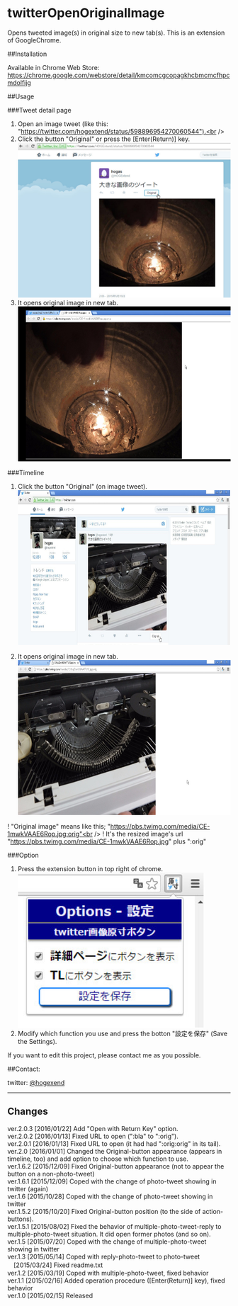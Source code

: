 # twitterOpenOriginalImage

Opens tweeted image(s) in original size to new tab(s). This is an extension of GoogleChrome.

##Installation

Available in Chrome Web Store:<br />
  https://chrome.google.com/webstore/detail/kmcomcgcopagkhcbmcmcfhpcmdolfijg<br />

##Usage

###Tweet detail page

  1. Open an image tweet (like this: "https://twitter.com/hogextend/status/598896954270060544").<br />
  2. Click the button "Original" or press the [Enter(Return)] key.<br />
<img alt="usage2" src="./images/detail1.jpg" height="350px" /><br />
  3. It opens original image in new tab.<br />
<img alt="usage3" src="./images/detail2.jpg" height="350px" /><br />

###Timeline

  1. Click the button "Original" (on image tweet).<br />
<img alt="usage3" src="./images/timeline1.jpg" height="350px" /><br />

  2. It opens original image in new tab.<br />
<img alt="usage4" src="./images/timeline2.jpg" height="350px" /><br />

  ! "Original image" means like this; "https://pbs.twimg.com/media/CE-1mwkVAAE6Rop.jpg:orig"<br />
  ! It's the resized image's url "https://pbs.twimg.com/media/CE-1mwkVAAE6Rop.jpg" plus ":orig"<br />

###Option

  1. Press the extension button in top right of chrome.<br />
<img alt="usage4" src="./images/option.jpg" height="350px" /><br />
  2. Modify which function you use and press the botton "設定を保存" (Save the Settings).

If you want to edit this project, please contact me as you possible.<br />

##Contact:

  twitter: [@hogexend](https://twitter.com/hogextend)

---

## Changes
ver.2.0.3 [2016/01/22] Add "Open with Return Key" option.<br />
ver.2.0.2 [2016/01/13] Fixed URL to open (":bla" to ":orig").<br />
ver.2.0.1 [2016/01/13] Fixed URL to open (it had had ":orig:orig" in its tail).<br />
ver.2.0 [2016/01/01] Changed the Original-button appearance (appears in timeline, too) and add option to choose which function to use.<br />
ver.1.6.2 [2015/12/09] Fixed Original-button appearance (not to appear the button on a non-photo-tweet)<br />
ver.1.6.1 [2015/12/09] Coped with the change of photo-tweet showing in twitter (again)<br />
ver.1.6 [2015/10/28] Coped with the change of photo-tweet showing in twitter<br />
ver.1.5.2 [2015/10/20] Fixed Original-button position (to the side of action-buttons). <br />
ver.1.5.1 [2015/08/02] Fixed the behavior of multiple-photo-tweet-reply to multiple-photo-tweet situation.  It did open former photos (and so on). <br />
ver.1.5 [2015/07/20] Coped with the change of multiple-photo-tweet showing in twitter<br />
ver.1.3 [2015/05/14] Coped with reply-photo-tweet to photo-tweet<br />
　[2015/03/24] Fixed readme.txt<br />
ver.1.2 [2015/03/19] Coped with multiple-photo-tweet, fixed behavior<br />
ver.1.1 [2015/02/16] Added operation procedure ([Enter(Return)] key), fixed behavior<br />
ver.1.0 [2015/02/15] Released<br />
